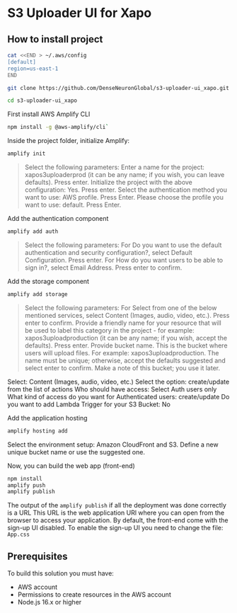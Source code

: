 # S3 Uploader UI for Xapo

## How to install project

```sh
cat <<END > ~/.aws/config
[default]
region=us-east-1
END
```

```sh
git clone https://github.com/DenseNeuronGlobal/s3-uploader-ui_xapo.git
```

```sh
cd s3-uploader-ui_xapo
```

First install AWS Amplify CLI
```sh
npm install -g @aws-amplify/cli`
```

Inside the project folder, initialize Amplify:
```sh
amplify init
```
> Select the following parameters:
Enter a name for the project: xapos3uploaderprod (it can be any name; if you wish, you can leave defaults). Press enter.
Initialize the project with the above configuration: Yes. Press enter.
Select the authentication method you want to use: AWS profile. Press Enter.
Please choose the profile you want to use: default. Press Enter.

Add the authentication component
```sh
amplify add auth
```
>Select the following parameters:
For Do you want to use the default authentication and security configuration?, select Default Configuration. Press enter.
For How do you want users to be able to sign in?, select Email Address. Press enter to confirm.


Add the storage component
```sh
amplify add storage
```

>Select the following parameters:
For Select from one of the below mentioned services, select Content (Images, audio, video, etc.). Press enter to confirm.
Provide a friendly name for your resource that will be used to label this category in the project - for example: xapos3uploadproduction (it can be any name; if you wish, accept the defaults). Press enter.
Provide bucket name. This is the bucket where users will upload files. For example: xapos3uploadproduction. The name must be unique; otherwise, accept the defaults suggested and select enter to confirm. Make a note of this bucket; you use it later.

Select: Content (Images, audio, video, etc.) 
Select the option: create/update from the list of actions
Who should have access: Select Auth users only
What kind of access do you want for Authenticated users: create/update 
Do you want to add Lambda Trigger for your S3 Bucket: No

Add the application hosting
```sh
amplify hosting add
```

Select the environment setup: Amazon CloudFront and S3. Define a new unique bucket name or use the suggested one.

Now, you can build the web app (front-end)

```sh
npm install
amplify push
amplify publish
```

The output of the `amplify publish` if all the deployment was done correctly is a URL
This URL is the web application URl where you can open from the browser to access your application.
By default, the front-end come with the sign-up UI disabled. To enable the sign-up UI you need to change the file: `App.css`


## Prerequisites

To build this solution you must have:
- AWS account
- Permissions to create resources in the AWS account
- Node.js 16.x or higher

